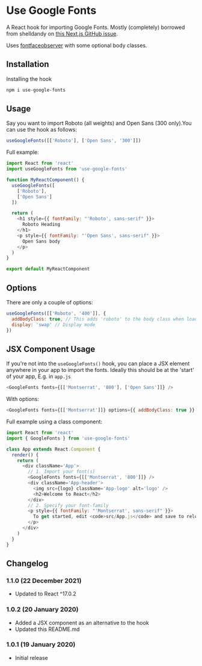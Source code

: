 # Use Google Fonts

A React hook for importing Google Fonts. Mostly (completely) borrowed from
shelldandy on [this Next.js GitHub issue](https://github.com/zeit/next.js/issues/512#issuecomment-322026199).

Uses [fontfaceobserver](https://fontfaceobserver.com/) with some optional body
classes.

## Installation

Installing the hook

```bash
npm i use-google-fonts
```

## Usage

Say you want to import Roboto (all weights) and Open Sans (300 only).You can use
the hook as follows:

```js
useGoogleFonts([['Roboto'], ['Open Sans', '300']])
```

Full example:

```js
import React from 'react'
import useGoogleFonts from 'use-google-fonts'

function MyReactComponent() {
  useGoogleFonts([
    ['Roboto'],
    ['Open Sans']
  ])

  return (
    <h1 style={{ fontFamily: "'Roboto', sans-serif" }}>
      Roboto Heading
    </h1>
    <p style={{ fontFamily: "'Open Sans', sans-serif" }}>
      Open Sans body
    </p>
  )
}

export default MyReactComponent
```

## Options

There are only a couple of options:

```js
useGoogleFonts([['Roboto', '400']], {
  addBodyClass: true, // This adds 'roboto' to the body class when loaded
  display: 'swap' // Display mode
})
```

## JSX Component Usage

If you're not into the `useGoogleFonts()` hook, you can place a JSX element
anywhere in your app to import the fonts. Ideally this should be at the 'start'
of your app, E.g. in `app.js`

```js
<GoogleFonts fonts={[['Montserrat', '800'], ['Open Sans']]} />
```

With options:

```js
<GoogleFonts fonts={[['Montserrat']]} options={{ addBodyClass: true }} />
```

Full example using a class component:

```js
import React from 'react'
import { GoogleFonts } from 'use-google-fonts'

class App extends React.Component {
  render() {
    return (
      <div className='App'>
        // 1. Import your font(s)
        <GoogleFonts fonts={[['Montserrat', '800']]} />
        <div className='App-header'>
          <img src={logo} className='App-logo' alt='logo' />
          <h2>Welcome to React</h2>
        </div>
        // 2. Specify your font-family
        <p style={{ fontFamily: "'Montserrat', sans-serif" }}>
          To get started, edit <code>src/App.js</code> and save to reload.
        </p>
      </div>
    )
  }
}
```

## Changelog

### 1.1.0 (22 December 2021)

- Updated to React ^17.0.2

### 1.0.2 (20 January 2020)

- Added a JSX component as an alternative to the hook
- Updated this README.md

### 1.0.1 (19 January 2020)

- Initial release
